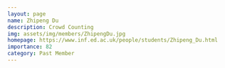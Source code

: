 ```yaml
---
layout: page
name: Zhipeng Du
description: Crowd Counting
img: assets/img/members/ZhipengDu.jpg
homepage: https://www.inf.ed.ac.uk/people/students/Zhipeng_Du.html
importance: 82
category: Past Member
---
```

